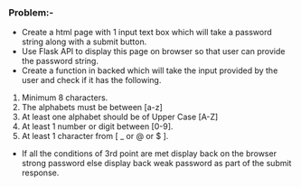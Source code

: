 ### Problem:-

*	Create a html page with 1 input text box  which will take a password string along with a submit button.
*	Use Flask API to display this page on browser so that user can provide the password string.
*	Create a function in backed which will take the input provided by the user and check if it has the following.
1. Minimum 8 characters.
2. The alphabets must be between [a-z]
3. At least one alphabet should be of Upper Case [A-Z]
4. At least 1 number or digit between [0-9].
5. At least 1 character from [ _ or @ or $ ].
*	If all the conditions of 3rd point are met display back on the browser strong password else display back weak password as part of the submit response.

